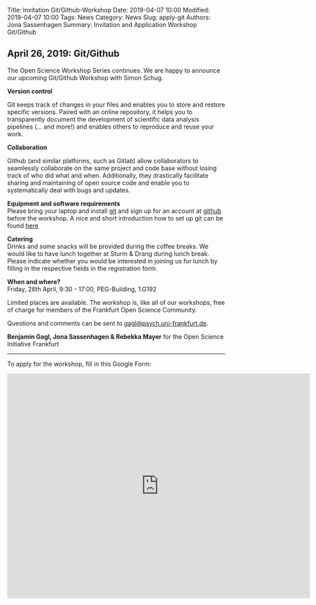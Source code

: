 Title: Invitation Git/Github-Workshop
Date: 2019-04-07 10:00
Modified: 2019-04-07 10:00
Tags: News
Category: News
Slug: apply-git
Authors: Jona Sassenhagen
Summary: Invitation and Application Workshop Git/Github

## April 26, 2019: **Git/Github**

The Open Science Workshop Series continues. We are happy to announce our
upcoming Git/Github Workshop with Simon Schug.

**Version control**

Git keeps track of changes in your files and enables you to
store and restore specific versions.
Paired with an online repository, it helps you to transparently document the 
development of scientific data analysis pipelines (... and more!) and enables 
others to reproduce and reuse your work.

**Collaboration**

Github (and similar platforms, such as Gitlab) allow collaborators to
seamlessly collaborate
on the same project and code base without losing track of who did what and
when. Additionally, they drastically facilitate sharing and maintaining of
open source code and enable you to systematically deal with bugs and updates.


**Equipment and software requirements**  
Please bring your laptop and install [git](https://git-scm.com/downloads) and 
sign up for an account at [github](https://github.com/) before the workshop.
A nice and short introduction how to set up git can be found
[here](https://git-scm.com/book/en/v2/Getting-Started-Installing-Git)

**Catering**  
Drinks and some snacks will be provided during the coffee breaks.
We would like to have lunch together at Sturm & Drang during lunch break.
Please indicate whether you would be interested in joining us for lunch by
filling in the respective fields in the registration form. 

**When and where?**  
Friday, 26th April, 9:30 - 17:00, PEG-Building, 1.G192 

Limited places are available. 
The workshop is, like all of our workshops, free of charge for members of the
Frankfurt Open Science Community.

Questions and comments can be sent to gagl@psych.uni-frankfurt.de.

**Benjamin Gagl, Jona Sassenhagen & Rebekka Mayer**
for the Open Science Initiative Frankfurt 

---

To apply for the workshop, fill in this Google Form:
<iframe
src="https://docs.google.com/forms/d/1jdJZQt3ai9Nr6z3utxWUteNoNiXq-FR7tKlDLzwyhlE/viewform?embedded=true"
width="700" height="520" frameborder="0" marginheight="0" marginwidth="0">Loading...</iframe>


